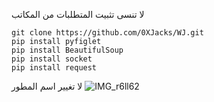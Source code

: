 
لا تنسى تثبيت المتطلبات من المكاتب
```
git clone https://github.com/0XJacks/WJ.git 
pip install pyfiglet
pip install BeautifulSoup
pip install socket
pip install request
```
لا تغيير اسم المطور 
![IMG_r6ll62](https://github.com/0XJacks/WJ/assets/171430739/d0b70817-f352-4f0e-9b92-6eb891d2119a)
